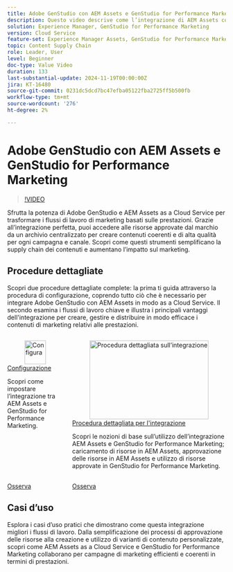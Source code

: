 ```yaml
---
title: Adobe GenStudio con AEM Assets e GenStudio for Performance Marketing
description: Questo video descrive come l’integrazione di AEM Assets con GenStudio for Performance Marketing consenta ai team di accedere a un archivio centralizzato di risorse approvate dal marchio, per garantire contenuti coerenti su tutti i canali e le campagne.
solution: Experience Manager, GenStudio for Performance Marketing
version: Cloud Service
feature-set: Experience Manager Assets, GenStudio for Performance Marketing
topic: Content Supply Chain
role: Leader, User
level: Beginner
doc-type: Value Video
duration: 133
last-substantial-update: 2024-11-19T00:00:00Z
jira: KT-16480
source-git-commit: 0231dc5dcd7bc47efba05122fba2725ff5b500fb
workflow-type: tm+mt
source-wordcount: '276'
ht-degree: 2%

---
```



# Adobe GenStudio con AEM Assets e GenStudio for Performance Marketing

>[!VIDEO](https://video.tv.adobe.com/v/3439263/?learn=on)


Sfrutta la potenza di Adobe GenStudio e AEM Assets as a Cloud Service per trasformare i flussi di lavoro di marketing basati sulle prestazioni. Grazie all’integrazione perfetta, puoi accedere alle risorse approvate dal marchio da un archivio centralizzato per creare contenuti coerenti e di alta qualità per ogni campagna e canale. Scopri come questi strumenti semplificano la supply chain dei contenuti e aumentano l’impatto sul marketing.


## Procedure dettagliate

Scopri due procedure dettagliate complete: la prima ti guida attraverso la procedura di configurazione, coprendo tutto ciò che è necessario per integrare Adobe GenStudio con AEM Assets in modo as a Cloud Service. Il secondo esamina i flussi di lavoro chiave e illustra i principali vantaggi dell&#39;integrazione per creare, gestire e distribuire in modo efficace i contenuti di marketing relativi alle prestazioni.

<!-- CARDS 

* https://experienceleague.adobe.com/en/docs/integrations-learn/experience-cloud/tutorials/genstudio-for-performance-marketing-experience-manager/setup
    {title=Set up}
    {image=https://experienceleague.adobe.com/en/docs/integrations-learn/experience-cloud/solution-categories/media_1f4cfd2b3f7e2e83862f8a00ce6fc4cd4b21650d1.png?width=2000&format=webply&optimize=medium}
* https://experienceleague.adobe.com/en/docs/integrations-learn/experience-cloud/tutorials/genstudio-for-performance-marketing-experience-manager/integration-walk-through
    {title=Integration walkthrough}

-->
<!-- START CARDS HTML - DO NOT MODIFY BY HAND -->
<div class="columns">
    <div class="column is-half-tablet is-half-desktop is-one-third-widescreen" aria-label="Set up">
        <div class="card" style="height: 100%; display: flex; flex-direction: column; height: 100%;">
            <div class="card-image">
                <figure class="image x-is-16by9">
                    <a href="https://experienceleague.adobe.com/en/docs/integrations-learn/experience-cloud/tutorials/genstudio-for-performance-marketing-experience-manager/setup" title="Configura" target="_blank" rel="referrer">
                        <img class="is-bordered-r-small" src="https://experienceleague.adobe.com/en/docs/integrations-learn/experience-cloud/solution-categories/media_1f4cfd2b3f7e2e83862f8a00ce6fc4cd4b21650d1.png?width=400&format=webply&optimize=medium" alt="Configura"
                             style="width: 100%; aspect-ratio: 16 / 9; object-fit: cover; overflow: hidden; display: block; margin: auto;">
                    </a>
                </figure>
            </div>
            <div class="card-content is-padded-small" style="display: flex; flex-direction: column; flex-grow: 1; justify-content: space-between;">
                <div class="top-card-content">
                    <p class="headline is-size-6 has-text-weight-bold">
                        <a href="https://experienceleague.adobe.com/en/docs/integrations-learn/experience-cloud/tutorials/genstudio-for-performance-marketing-experience-manager/setup" target="_blank" rel="referrer" title="Configura">Configurazione</a>
                    </p>
                    <p class="is-size-6">Scopri come impostare l’integrazione tra AEM Assets e GenStudio for Performance Marketing.</p>
                </div>
                <a href="https://experienceleague.adobe.com/en/docs/integrations-learn/experience-cloud/tutorials/genstudio-for-performance-marketing-experience-manager/setup" target="_blank" rel="referrer" class="spectrum-Button spectrum-Button--outline spectrum-Button--primary spectrum-Button--sizeM" style="align-self: flex-start; margin-top: 1rem;">
                    <span class="spectrum-Button-label has-no-wrap has-text-weight-bold">Osserva</span>
                </a>
            </div>
        </div>
    </div>
    <div class="column is-half-tablet is-half-desktop is-one-third-widescreen" aria-label="Integration walkthrough">
        <div class="card" style="height: 100%; display: flex; flex-direction: column; height: 100%;">
            <div class="card-image">
                <figure class="image x-is-16by9">
                    <a href="https://experienceleague.adobe.com/en/docs/integrations-learn/experience-cloud/tutorials/genstudio-for-performance-marketing-experience-manager/integration-walk-through" title="Procedura dettagliata sull’integrazione" target="_blank" rel="referrer">
                        <img class="is-bordered-r-small" src="https://video.tv.adobe.com/v/3439264/?format=jpeg&nocache=1732043674830" alt="Procedura dettagliata sull’integrazione"
                             style="width: 100%; aspect-ratio: 16 / 9; object-fit: cover; overflow: hidden; display: block; margin: auto;">
                    </a>
                </figure>
            </div>
            <div class="card-content is-padded-small" style="display: flex; flex-direction: column; flex-grow: 1; justify-content: space-between;">
                <div class="top-card-content">
                    <p class="headline is-size-6 has-text-weight-bold">
                        <a href="https://experienceleague.adobe.com/en/docs/integrations-learn/experience-cloud/tutorials/genstudio-for-performance-marketing-experience-manager/integration-walk-through" target="_blank" rel="referrer" title="Procedura dettagliata sull’integrazione">Procedura dettagliata per l'integrazione</a>
                    </p>
                    <p class="is-size-6">Scopri le nozioni di base sull’utilizzo dell’integrazione AEM Assets e GenStudio for Performance Marketing; caricamento di risorse in AEM Assets, approvazione delle risorse in AEM Assets e utilizzo di risorse approvate in GenStudio for Performance Marketing.</p>
                </div>
                <a href="https://experienceleague.adobe.com/en/docs/integrations-learn/experience-cloud/tutorials/genstudio-for-performance-marketing-experience-manager/integration-walk-through" target="_blank" rel="referrer" class="spectrum-Button spectrum-Button--outline spectrum-Button--primary spectrum-Button--sizeM" style="align-self: flex-start; margin-top: 1rem;">
                    <span class="spectrum-Button-label has-no-wrap has-text-weight-bold">Osserva</span>
                </a>
            </div>
        </div>
    </div>
</div>
<!-- END CARDS HTML - DO NOT MODIFY BY HAND -->

## Casi d’uso

Esplora i casi d’uso pratici che dimostrano come questa integrazione migliori i flussi di lavoro. Dalla semplificazione dei processi di approvazione delle risorse alla creazione e utilizzo di varianti di contenuto personalizzate, scopri come AEM Assets as a Cloud Service e GenStudio for Performance Marketing collaborano per campagne di marketing efficienti e coerenti in termini di prestazioni.


<!-- CARDS 

* https://experienceleague.adobe.com/en/docs/integrations-learn/experience-cloud/tutorials/genstudio-for-performance-marketing-experience-manager/use-case-1
* https://experienceleague.adobe.com/en/docs/integrations-learn/experience-cloud/tutorials/genstudio-for-performance-marketing-experience-manager/use-case-2

--


>